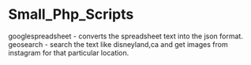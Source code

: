 # Small_Php_Scripts
googlespreadsheet - converts the spreadsheet text into the json format.
geosearch - search the text like disneyland,ca and get images from instagram for that particular location.
